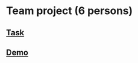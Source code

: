 # Team project (6 persons)
## [Task](https://github.com/Sergej-Karyuhin/codejam-culture-portal)
## [Demo](https://mystifying-mayer-7c7388.netlify.com/)
